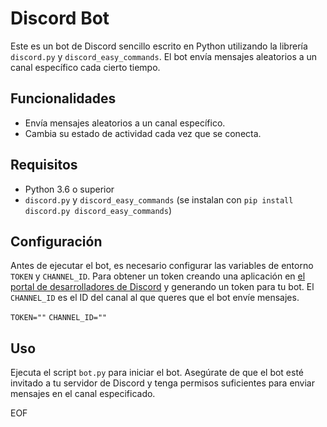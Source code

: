 
# Discord Bot

Este es un bot de Discord sencillo escrito en Python utilizando la librería `discord.py` y `discord_easy_commands`. El bot envía mensajes aleatorios a un canal específico cada cierto tiempo.

## Funcionalidades

- Envía mensajes aleatorios a un canal específico.
- Cambia su estado de actividad cada vez que se conecta.

## Requisitos

- Python 3.6 o superior
- `discord.py` y `discord_easy_commands` (se instalan con `pip install discord.py discord_easy_commands`)

## Configuración

Antes de ejecutar el bot, es necesario configurar las variables de entorno `TOKEN` y `CHANNEL_ID`. Para obtener un token creando una aplicación en [el portal de desarrolladores de Discord](https://discord.com/developers/applications) y generando un token para tu bot. El `CHANNEL_ID` es el ID del canal al que queres que el bot envíe mensajes.


`TOKEN=""`
`CHANNEL_ID=""`


## Uso

Ejecuta el script `bot.py` para iniciar el bot. Asegúrate de que el bot esté invitado a tu servidor de Discord y tenga permisos suficientes para enviar mensajes en el canal especificado.

EOF
